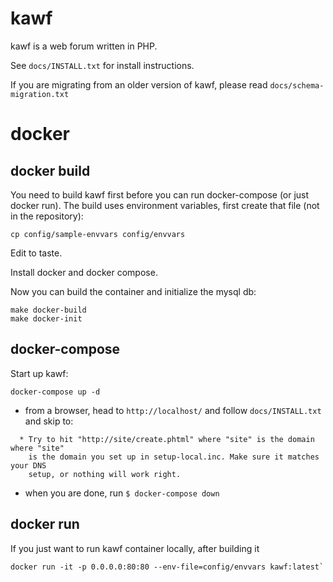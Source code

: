 # kawf

kawf is a web forum written in PHP.

See `docs/INSTALL.txt` for install instructions.

If you are migrating from an older version of kawf, please read
`docs/schema-migration.txt`

# docker

## docker build
You need to build kawf first before you can run docker-compose (or just docker run). The build uses environment variables, first create that file (not in the repository):
```
cp config/sample-envvars config/envvars
```
Edit to taste.

Install docker and docker compose.

Now you can build the container and initialize the mysql db:
```
make docker-build
make docker-init
```

## docker-compose

Start up kawf:
```
docker-compose up -d
```
* from a browser, head to `http://localhost/` and follow `docs/INSTALL.txt` and skip to:
```
  * Try to hit "http://site/create.phtml" where "site" is the domain where "site"
    is the domain you set up in setup-local.inc. Make sure it matches your DNS
    setup, or nothing will work right.
```
* when you are done, run `$ docker-compose down`

## docker run
If you just want to run kawf container locally, after building it

```
docker run -it -p 0.0.0.0:80:80 --env-file=config/envvars kawf:latest`
```
